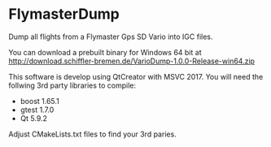 # FlymasterDump
Dump all flights from a Flymaster Gps SD Vario into IGC files.

You can download a prebuilt binary for Windows 64 bit at
http://download.schiffler-bremen.de/VarioDump-1.0.0-Release-win64.zip

This software is develop using QtCreator with MSVC 2017. You will need the follwing 3rd party libraries to compile:
  * boost 1.65.1
  * gtest 1.7.0
  * Qt 5.9.2
  
Adjust CMakeLists.txt files to find your 3rd paries.
